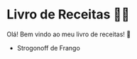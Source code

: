 # Livro de Receitas :man_cook:

Olá! Bem vindo ao meu livro de receitas! :clap:

- Strogonoff de Frango
